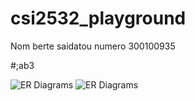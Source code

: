 # csi2532_playground 
Nom berte saidatou 
numero 300100935

#;ab3

 ![ER Diagrams](images/la3-2532.png)
 ![ER Diagrams](images/la3--2532.png)
